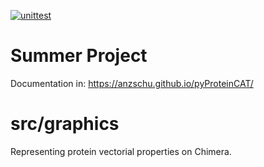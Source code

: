 [![unittest](https://github.com/anzschu/summerproject/actions/workflows/ci.yml/badge.svg?branch=testing&event=push)](https://github.com/anzschu/summerproject/actions/workflows/ci.yml)

# Summer Project

Documentation in: https://anzschu.github.io/pyProteinCAT/


# src/graphics

Representing protein vectorial properties on Chimera.
